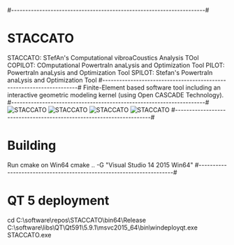 #---------------------------------------------------------------------#
# STACCATO
STACCATO: STefAn's Computational vibroaCoustics Analysis TOol
COPILOT:  COmputational PowertraIn anaLysis and Optimization Tool
PILOT:	  PowertraIn anaLysis and Optimization Tool
SPILOT:	  Stefan's PowertraIn anaLysis and Optimization Tool
#---------------------------------------------------------------------#
Finite-Element based software tool including an interactive geometric 
modeling kernel (using Open CASCADE Technology).
#---------------------------------------------------------------------#
![STACCATO](http://sicklinger.com/images/SPILOT03.png)
![STACCATO](http://sicklinger.com/images/STACCATO.png)
![STACCATO](http://sicklinger.com/images/SPILOT01.png)
![STACCATO](http://sicklinger.com/images/SPILOT02.png)
#---------------------------------------------------------------------#
# Building
Run cmake on Win64
cmake .. -G "Visual Studio 14 2015 Win64"
#---------------------------------------------------------------------#
# QT 5 deployment 
cd C:\software\repos\STACCATO\bin64\Release
C:\software\libs\QT\Qt591\5.9.1\msvc2015_64\bin\windeployqt.exe STACCATO.exe